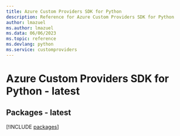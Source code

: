 ```yaml
---
title: Azure Custom Providers SDK for Python
description: Reference for Azure Custom Providers SDK for Python
author: lmazuel
ms.author: lmazuel
ms.data: 06/06/2023
ms.topic: reference
ms.devlang: python
ms.service: customproviders
---
```

# Azure Custom Providers SDK for Python - latest
## Packages - latest
[!INCLUDE [packages](custom-providers-index.md)]